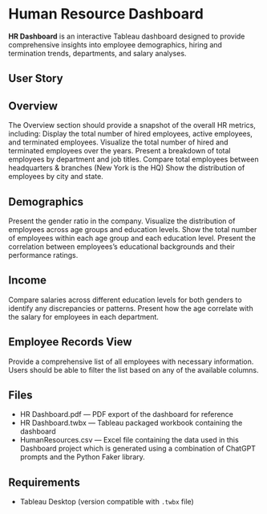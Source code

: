 # Human Resource Dashboard
**HR Dashboard** is an interactive Tableau dashboard designed to provide comprehensive insights into employee demographics, hiring and termination trends, departments, and salary analyses.
## User Story
## Overview
The Overview section should provide a snapshot of the overall HR metrics, including:
Display the total number of hired employees, active employees, and terminated employees.
Visualize the total number of hired and terminated employees over the years.
Present a breakdown of total employees by department and job titles.
Compare total employees between headquarters & branches (New York is the HQ)
Show the distribution of employees by city and state.

## Demographics
Present the gender ratio in the company.
Visualize the distribution of employees across age groups and education levels.
Show the total number of employees within each age group and each education level.
Present the correlation between employees’s educational backgrounds and their performance ratings.

## Income
Compare salaries across different education levels for both genders to identify any discrepancies or patterns.
Present how the age correlate with the salary for employees in each department.

## Employee Records View
Provide a comprehensive list of all employees with necessary information.
Users should be able to filter the list based on any of the available columns.

## Files 
- HR Dashboard.pdf — PDF export of the dashboard for reference
- HR Dashboard.twbx — Tableau packaged workbook containing the dashboard
- HumanResources.csv — Excel file containing the data used in this Dashboard project which is generated using a combination of ChatGPT prompts and the Python Faker library.

## Requirements 
- Tableau Desktop (version compatible with `.twbx` file)

